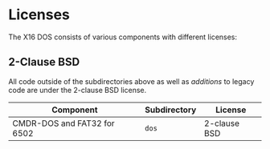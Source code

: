 # Licenses

The X16 DOS consists of various components with different licenses:

## 2-Clause BSD

All code outside of the subdirectories above as well as *additions* to legacy code are under the 2-clause BSD license.

| Component                                 | Subdirectory | License       |
|-------------------------------------------|--------------|---------------|
| CMDR-DOS and FAT32 for 6502               | `dos`        | 2-clause BSD  |

